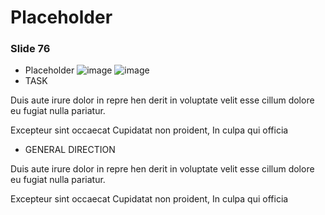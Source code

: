 # Placeholder



### Slide 76

- Placeholder
![image](https://lh7-rt.googleusercontent.com/slidesz/AGV_vUdKqQ4-fhGn9dzgOpxnL2SegM8DrDJZyqCVxGIfLN0dbe9A2fxB4E3a3F7lXTjt6fUlVVDnQlGi7Q6WTTWgb7b-Bfuq-BZD5B8vZTIHyBaTYElbaaalzCWumqphaSB8U6aiyfqoEg=s2048?key=SjUse99o8xCmA1E3Rz1wYw)
![image](https://lh7-rt.googleusercontent.com/slidesz/AGV_vUcuKQxJjHjiatUg_pGJG6ddBsIEKAog5IbggJBj8HWwuHmCuh05R8C_dETmXTF0bNkly894FYVlximkQsxtG88hjH6zcLpMchkfI1aXE_AB0Ih0VpUifU9Fz5tmNmLbrimekAj6cJs=s2048?key=SjUse99o8xCmA1E3Rz1wYw)
- TASK

Duis aute irure dolor in repre hen derit in voluptate velit esse cillum dolore eu fugiat nulla pariatur. 

Excepteur sint occaecat 
Cupidatat non proident, 
In culpa qui officia
- GENERAL DIRECTION

Duis aute irure dolor in repre hen derit in voluptate velit esse cillum dolore eu fugiat nulla pariatur. 

Excepteur sint occaecat 
Cupidatat non proident, 
In culpa qui officia
